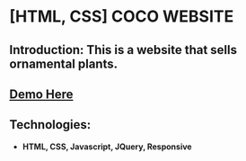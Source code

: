 # [HTML, CSS] COCO WEBSITE

## Introduction: This is a website that sells ornamental plants.

## <a href="https://dinhphuongnam987.github.io/coco.github.io/">Demo Here</a>

## Technologies:
* **HTML, CSS, Javascript, JQuery, Responsive**